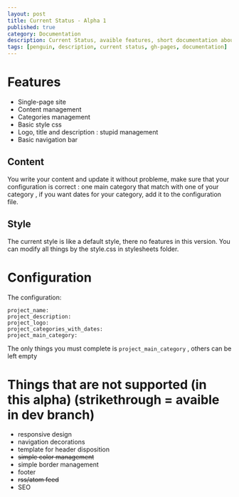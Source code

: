 ```yaml
---
layout: post
title: Current Status - Alpha 1
published: true
category: Documentation
description: Current Status, avaible features, short documentation about customizing.
tags: [penguin, description, current status, gh-pages, documentation]
---
```


# Features

- Single-page site
- Content management
- Categories management
- Basic style css
- Logo, title and description : stupid management
- Basic navigation bar

## Content

You write your content and update it without probleme, make sure that your configuration is correct : one main category that match with one of your category , if you want dates for your category, add it to the configuration file.

## Style

The current style is like a default style, there no features in this version. You can modify all things by the style.css in stylesheets folder.

# Configuration

The configuration:

    project_name:
    project_description:
    project_logo:
    project_categories_with_dates:
    project_main_category:

The only things you must complete is `project_main_category` , others can be left empty

# Things that are not supported (in this alpha) (strikethrough = avaible in dev branch)

- responsive design
- navigation decorations
- template for header disposition
- ~~simple color management~~
- simple border management
- footer
- ~~rss/atom feed~~
- SEO
